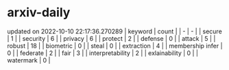 # arxiv-daily
updated on 2022-10-10 22:17:36.270289
| keyword | count |
| - | - |
| secure | 1 |
| security | 6 |
| privacy | 6 |
| protect | 2 |
| defense | 0 |
| attack | 5 |
| robust | 18 |
| biometric | 0 |
| steal | 0 |
| extraction | 4 |
| membership infer | 0 |
| federate | 2 |
| fair | 3 |
| interpretability | 2 |
| exlainability | 0 |
| watermark | 0 |
